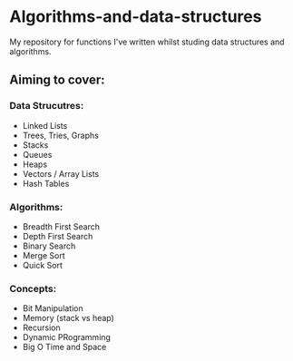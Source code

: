 # Algorithms-and-data-structures
My repository for functions I've written whilst studing data structures and algorithms.  
## Aiming to cover:  
### Data Strucutres:  
* Linked Lists  
* Trees, Tries, Graphs  
* Stacks  
* Queues  
* Heaps  
* Vectors / Array Lists  
* Hash Tables  
### Algorithms:  
* Breadth First Search  
* Depth First Search  
* Binary Search  
* Merge Sort  
* Quick Sort  
### Concepts:  
* Bit Manipulation  
* Memory (stack vs heap)  
* Recursion  
* Dynamic PRogramming  
* Big O Time and Space  

